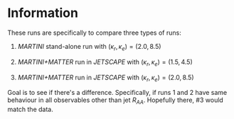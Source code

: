 # Information

These runs are specifically to compare three types of runs:

1. _MARTINI_ stand-alone run with $(\kappa_{r},\kappa_{e})=(2.0, 8.5)$

2. _MARTINI+MATTER_ run in _JETSCAPE_ with $(\kappa_{r},\kappa_{e})=(1.5,4.5)$

3. _MARTINI+MATTER_ run in _JETSCAPE_ with $(\kappa_{r},\kappa_{e})=(2.0,8.5)$ 

Goal is to see if there's a difference. Specifically, if runs 1 and 2 have same behaviour in all observables other than jet $R_{AA}$. Hopefully there, #3 would match the data.
